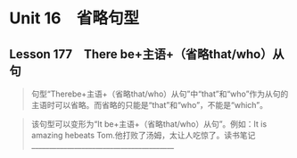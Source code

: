 ﻿ # Unit 16　省略句型
 ## Lesson 177　There be+主语+（省略that/who）从句
 
> 句型“Therebe+主语+（省略that/who）从句”中“that”和“who”作为从句的主语时可以省略。而省略的只能是“that”和“who”，不能是“which”。

> 该句型可以变形为“It be+主语+（省略that/who）从句”。例如：It is amazing hebeats Tom.他打败了汤姆，太让人吃惊了。读书笔记________________________________________


 